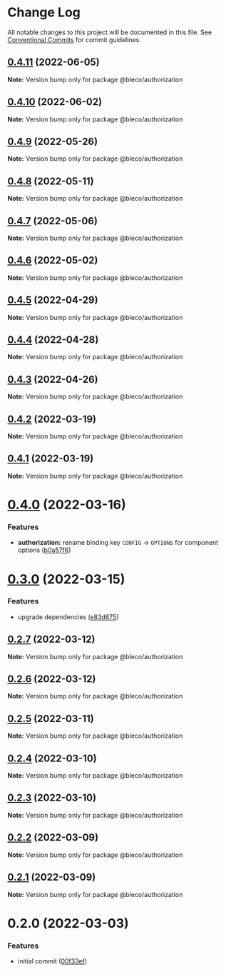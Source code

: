 # Change Log

All notable changes to this project will be documented in this file.
See [Conventional Commits](https://conventionalcommits.org) for commit guidelines.

## [0.4.11](https://gitr.net/betaly/bleco/compare/@bleco/authorization@0.4.10...@bleco/authorization@0.4.11) (2022-06-05)

**Note:** Version bump only for package @bleco/authorization





## [0.4.10](https://gitr.net/betaly/bleco/compare/@bleco/authorization@0.4.9...@bleco/authorization@0.4.10) (2022-06-02)

**Note:** Version bump only for package @bleco/authorization





## [0.4.9](https://gitr.net/betaly/bleco/compare/@bleco/authorization@0.4.8...@bleco/authorization@0.4.9) (2022-05-26)

**Note:** Version bump only for package @bleco/authorization





## [0.4.8](https://gitr.net/betaly/bleco/compare/@bleco/authorization@0.4.7...@bleco/authorization@0.4.8) (2022-05-11)

**Note:** Version bump only for package @bleco/authorization





## [0.4.7](https://gitr.net/betaly/bleco/compare/@bleco/authorization@0.4.6...@bleco/authorization@0.4.7) (2022-05-06)

**Note:** Version bump only for package @bleco/authorization





## [0.4.6](https://gitr.net/betaly/bleco/compare/@bleco/authorization@0.4.5...@bleco/authorization@0.4.6) (2022-05-02)

**Note:** Version bump only for package @bleco/authorization





## [0.4.5](https://gitr.net/betaly/bleco/compare/@bleco/authorization@0.4.4...@bleco/authorization@0.4.5) (2022-04-29)

**Note:** Version bump only for package @bleco/authorization





## [0.4.4](https://gitr.net/betaly/bleco/compare/@bleco/authorization@0.4.3...@bleco/authorization@0.4.4) (2022-04-28)

**Note:** Version bump only for package @bleco/authorization





## [0.4.3](https://gitr.net/betaly/bleco/compare/@bleco/authorization@0.4.2...@bleco/authorization@0.4.3) (2022-04-26)

**Note:** Version bump only for package @bleco/authorization





## [0.4.2](https://gitr.net/betaly/bleco/compare/@bleco/authorization@0.4.1...@bleco/authorization@0.4.2) (2022-03-19)

**Note:** Version bump only for package @bleco/authorization





## [0.4.1](https://gitr.net/betaly/bleco/compare/@bleco/authorization@0.4.0...@bleco/authorization@0.4.1) (2022-03-19)

**Note:** Version bump only for package @bleco/authorization





# [0.4.0](https://gitr.net/betaly/bleco/compare/@bleco/authorization@0.3.0...@bleco/authorization@0.4.0) (2022-03-16)


### Features

* **authorization:** rename binding key `CONFIG` -> `OPTIONS` for component options ([b0a57f6](https://gitr.net/betaly/bleco/commits/b0a57f6876d2acf2e28bab87c9706290de604efb))





# [0.3.0](https://gitr.net/betaly/bleco/compare/@bleco/authorization@0.2.7...@bleco/authorization@0.3.0) (2022-03-15)


### Features

* upgrade dependencies ([e83d675](https://gitr.net/betaly/bleco/commits/e83d675bc8e6c2da5737ebcfa48378bcc366dbea))





## [0.2.7](https://gitr.net/betaly/bleco/compare/@bleco/authorization@0.2.6...@bleco/authorization@0.2.7) (2022-03-12)

**Note:** Version bump only for package @bleco/authorization





## [0.2.6](https://gitr.net/betaly/bleco/compare/@bleco/authorization@0.2.5...@bleco/authorization@0.2.6) (2022-03-12)

**Note:** Version bump only for package @bleco/authorization





## [0.2.5](https://gitr.net/betaly/bleco/compare/@bleco/authorization@0.2.4...@bleco/authorization@0.2.5) (2022-03-11)

**Note:** Version bump only for package @bleco/authorization





## [0.2.4](https://gitr.net/betaly/bleco/compare/@bleco/authorization@0.2.3...@bleco/authorization@0.2.4) (2022-03-10)

**Note:** Version bump only for package @bleco/authorization





## [0.2.3](https://gitr.net/betaly/bleco/compare/@bleco/authorization@0.2.2...@bleco/authorization@0.2.3) (2022-03-10)

**Note:** Version bump only for package @bleco/authorization





## [0.2.2](https://gitr.net/betaly/bleco/compare/@bleco/authorization@0.2.1...@bleco/authorization@0.2.2) (2022-03-09)

**Note:** Version bump only for package @bleco/authorization





## [0.2.1](https://gitr.net/betaly/bleco/compare/@bleco/authorization@0.2.0...@bleco/authorization@0.2.1) (2022-03-09)

**Note:** Version bump only for package @bleco/authorization





# 0.2.0 (2022-03-03)


### Features

* initial commit ([00f33ef](https://gitr.net/betaly/bleco/bleco/commits/00f33efdb654a3c235ff65ab82f9274b2ee4fc3f))
